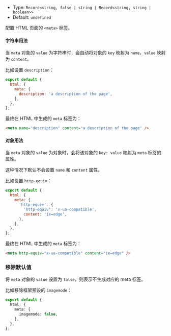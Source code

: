 - Type: `Record<string, false | string | Record<string, string | boolean>>`
- Default: `undefined`

配置 HTML 页面的 `<meta>` 标签。

#### 字符串用法

当 `meta` 对象的 `value` 为字符串时，会自动将对象的 `key` 映射为 `name`，`value` 映射为 `content`。

比如设置 `description`：

```js
export default {
  html: {
    meta: {
      description: 'a description of the page',
    },
  },
};
```

最终在 HTML 中生成的 `meta` 标签为：

```html
<meta name="description" content="a description of the page" />
```

#### 对象用法

当 `meta` 对象的 `value` 为对象时，会将该对象的 `key: value` 映射为 `meta` 标签的属性。

这种情况下默认不会设置 `name` 和 `content` 属性。

比如设置 `http-equiv`：

```js
export default {
  html: {
    meta: {
      'http-equiv': {
        'http-equiv': 'x-ua-compatible',
        content: 'ie=edge',
      },
    },
  },
};
```

最终在 HTML 中生成的 `meta` 标签为：

```html
<meta http-equiv="x-ua-compatible" content="ie=edge" />
```

### 移除默认值

将 `meta` 对象的 `value` 设置为 `false`，则表示不生成对应的 meta 标签。

比如移除框架预设的 `imagemode`：

```ts
export default {
  html: {
    meta: {
      imagemode: false,
    },
  },
};
```
